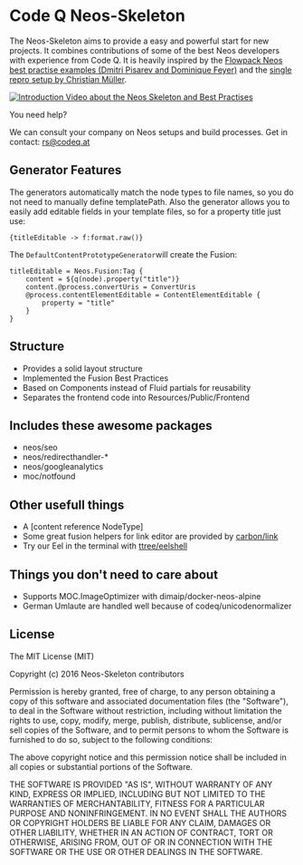 # Code Q Neos-Skeleton

The Neos-Skeleton aims to provide a easy and powerful start for new projects. It combines contributions of some of the best Neos developers with experience from Code Q. It is heavily inspired by the [Flowpack Neos best practise examples (Dmitri Pisarev and Dominique Feyer)](https://github.com/Flowpack/fusion-bp) and the [single repro setup by Christian Müller](https://github.com/kitsunet/composer-install-testing).

[![Introduction Video about the Neos Skeleton and Best Practises](https://storage.googleapis.com/target.instance-3394e487-2a4a-4465-9d00-081cf858efdf.euw1.beach.flownative.cloud/59b27b14d5341e8098702436965f768f369d7e39/Best-Practise-Neos-Setup-Talk.jpg)](https://pusher.com/sessions/meetup/neos-cms-and-flow/best-practise-neos-setup)

You need help? 

We can consult your company on Neos setups and build processes. Get in contact: rs@codeq.at

## Generator Features

The generators automatically match the node types to file names, so you do not need to manually define templatePath. Also the generator allows you to easily add editable fields in your template files, so for a property title just use:

`{titleEditable -> f:format.raw()}`

The `DefaultContentPrototypeGenerator`will create the Fusion:

```
titleEditable = Neos.Fusion:Tag {
	content = ${q(node).property("title")}
	content.@process.convertUris = ConvertUris
	@process.contentElementEditable = ContentElementEditable {
		property = "title"
	}
}
```

## Structure

 - Provides a solid layout structure
 - Implemented the Fusion Best Practices
 - Based on Components instead of Fluid partials for reusability
 - Separates the frontend code into Resources/Public/Frontend

## Includes these awesome packages

 - neos/seo
 - neos/redirecthandler-*
 - neos/googleanalytics
 - moc/notfound

## Other usefull things

 - A [content reference NodeType]
 - Some great fusion helpers for link editor are provided by [carbon/link](https://github.com/jonnitto/Carbon.Link)
 - Try our Eel in the terminal with [ttree/eelshell](https://github.com/ttreeagency/EelShell)

## Things you don't need to care about

 - Supports MOC.ImageOptimizer with dimaip/docker-neos-alpine
 - German Umlaute are handled well because of codeq/unicodenormalizer


## License

The MIT License (MIT)

Copyright (c) 2016 Neos-Skeleton contributors

Permission is hereby granted, free of charge, to any person obtaining a copy
of this software and associated documentation files (the "Software"), to deal
in the Software without restriction, including without limitation the rights
to use, copy, modify, merge, publish, distribute, sublicense, and/or sell
copies of the Software, and to permit persons to whom the Software is
furnished to do so, subject to the following conditions:

The above copyright notice and this permission notice shall be included in all
copies or substantial portions of the Software.

THE SOFTWARE IS PROVIDED "AS IS", WITHOUT WARRANTY OF ANY KIND, EXPRESS OR
IMPLIED, INCLUDING BUT NOT LIMITED TO THE WARRANTIES OF MERCHANTABILITY,
FITNESS FOR A PARTICULAR PURPOSE AND NONINFRINGEMENT. IN NO EVENT SHALL THE
AUTHORS OR COPYRIGHT HOLDERS BE LIABLE FOR ANY CLAIM, DAMAGES OR OTHER
LIABILITY, WHETHER IN AN ACTION OF CONTRACT, TORT OR OTHERWISE, ARISING FROM,
OUT OF OR IN CONNECTION WITH THE SOFTWARE OR THE USE OR OTHER DEALINGS IN THE
SOFTWARE.
